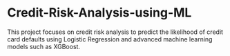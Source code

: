 # Credit-Risk-Analysis-using-ML
This project focuses on credit risk analysis to predict the likelihood of credit card defaults using Logistic Regression and advanced machine learning models such as XGBoost.
